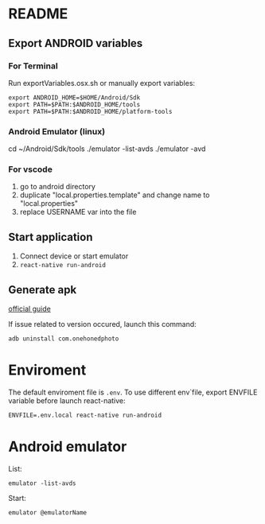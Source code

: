 # README

## Export ANDROID variables

### For Terminal
Run exportVariables.osx.sh or manually export variables:

```
export ANDROID_HOME=$HOME/Android/Sdk
export PATH=$PATH:$ANDROID_HOME/tools
export PATH=$PATH:$ANDROID_HOME/platform-tools
```

### Android Emulator (linux)

cd ~/Android/Sdk/tools
./emulator -list-avds
./emulator -avd <name>


### For vscode
1. go to android directory
1. duplicate "local.properties.template" and change name to "local.properties"
1. replace USERNAME var into the file

## Start application
1. Connect device or start emulator
1. ```react-native run-android```


## Generate apk
[official guide](https://facebook.github.io/react-native/docs/signed-apk-android.html)

If issue related to version occured, launch this command:
```
adb uninstall com.onehonedphoto
```

# Enviroment
The default enviroment file is ```.env```. To use different env`file,
export ENVFILE variable before launch react-native:
```
ENVFILE=.env.local react-native run-android
```

# Android emulator
List:
```
emulator -list-avds
```

Start:
```
emulator @emulatorName
```
